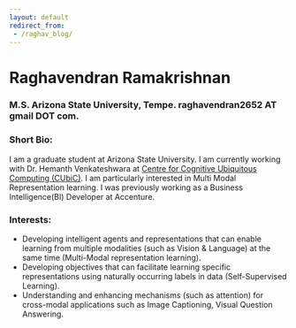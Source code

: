 ```yaml
---
layout: default
redirect_from:
 - /raghav_blog/
---
```

# Raghavendran Ramakrishnan

### M.S. Arizona State University, Tempe. raghavendran2652 AT gmail DOT com.

### Short Bio:

I am a graduate student at Arizona State University. I am currently working with Dr. Hemanth Venkateshwara at [Centre for Cognitive Ubiquitous Computing (CUbiC)](https://cubic.asu.edu/). I am particularly interested in  Multi Modal Representation learning. I was previously working as a Business Intelligence(BI) Developer at Accenture.

### Interests:

* Developing intelligent agents and representations that can enable learning from multiple modalities (such as Vision & Language) at the same time (Multi-Modal representation learning).
* Developing objectives that can facilitate learning specific representations using naturally occurring labels in data (Self-Supervised Learning).
* Understanding and enhancing mechanisms (such as attention) for cross-modal applications such as Image Captioning, Visual Question Answering.
